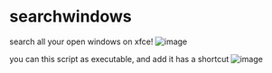 # searchwindows

search all your open windows on xfce!
![image](https://github.com/user-attachments/assets/2263e459-163b-4595-821f-681c9710e885)


you can this script as executable, and add it has a shortcut
![image](https://github.com/user-attachments/assets/2771e2aa-91bc-4acf-9e8f-fa6a0f4d7033)
